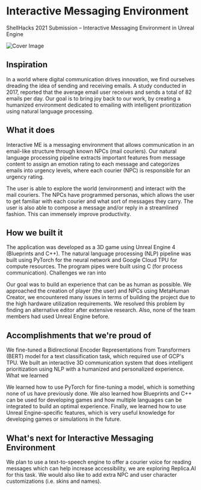 # Interactive Messaging Environment

ShellHacks 2021 Submission – Interactive Messaging Environment in Unreal Engine

![Cover Image](https://challengepost-s3-challengepost.netdna-ssl.com/photos/production/software_photos/001/673/481/datas/original.png)

## Inspiration

In a world where digital communication drives innovation, we find ourselves dreading the idea of sending and receiving emails. A study conducted in 2017, reported that the average email user receives and sends a total of 82 emails per day. Our goal is to bring joy back to our work, by creating a humanized environment dedicated to emailing with intelligent prioritization using natural language processing.

## What it does

Interactive ME is a messaging environment that allows communication in an email-like structure through known NPCs (mail couriers). Our natural language processing pipeline extracts important features from message content to assign an emotion rating to each message and categorizes emails into urgency levels, where each courier (NPC) is responsible for an urgency rating.

The user is able to explore the world (environment) and interact with the mail couriers. The NPCs have programmed personas, which allows the user to get familiar with each courier and what sort of messages they carry. The user is also able to compose a message and/or reply in a streamlined fashion. This can immensely improve productivity.

## How we built it

The application was developed as a 3D game using Unreal Engine 4 (Blueprints and C++). The natural language processing (NLP) pipeline was built using PyTorch for the neural network and Google Cloud TPU for compute resources. The program pipes were built using C (for process communication).
Challenges we ran into

Our goal was to build an experience that can be as human as possible. We approached the creation of player (the user) and NPCs using MetaHuman Creator, we encountered many issues in terms of building the project due to the high hardware utilization requirements. We resolved this problem by finding an alternative editor after extensive research. Also, none of the team members had used Unreal Engine before.

## Accomplishments that we're proud of

We fine-tuned a Bidirectional Encoder Representations from Transformers (BERT) model for a text classification task, which required use of GCP's TPU. We built an interactive 3D communication system that does intelligent prioritization using NLP with a humanized and personalized experience.
What we learned

We learned how to use PyTorch for fine-tuning a model, which is something none of us have previously done. We also learned how Blueprints and C++ can be used for developing games and how multiple languages can be integrated to build an optimal experience. Finally, we learned how to use Unreal Engine-specific features, which is very useful knowledge for developing games or simulations in the future.

## What's next for Interactive Messaging Environment

We plan to use a text-to-speech engine to offer a courier voice for reading messages which can help increase accessibility, we are exploring Replica.AI for this task. We would also like to add extra NPC and user character customizations (i.e. skins and names).
